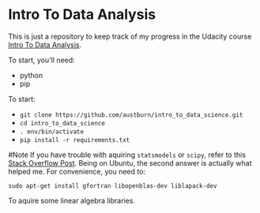 # Intro To Data Analysis
This is just a repository to keep track of my progress in the Udacity course [Intro To Data Analysis](https://www.udacity.com/course/ud359).

To start, you'll need:
* python
* pip

To start:
* ```git clone https://github.com/austburn/intro_to_data_science.git```
* ```cd intro_to_data_science```
* ```. env/bin/activate```
* ```pip install -r requirements.txt```

#Note
If you have trouble with aquiring ```statsmodels``` or ```scipy```, refer to this [Stack Overflow Post](http://stackoverflow.com/questions/7496547/does-python-scipy-need-blas). Being on Ubuntu, the second answer is actually what helped me. For convenience, you need to:

```sudo apt-get install gfortran libopenblas-dev liblapack-dev```

To aquire some linear algebra libraries.
